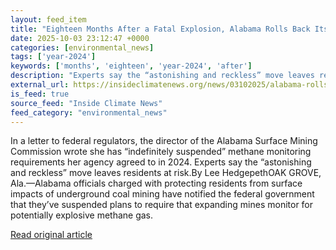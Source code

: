 ```yaml
---
layout: feed_item
title: "Eighteen Months After a Fatal Explosion, Alabama Rolls Back Its Commitment to Monitor Explosive Gases Above Coal Mines"
date: 2025-10-03 23:12:47 +0000
categories: [environmental_news]
tags: ['year-2024']
keywords: ['months', 'eighteen', 'year-2024', 'after']
description: "Experts say the “astonishing and reckless” move leaves residents at risk"
external_url: https://insideclimatenews.org/news/03102025/alabama-rolls-back-commitment-to-monitor-coal-mine-gases/
is_feed: true
source_feed: "Inside Climate News"
feed_category: "environmental_news"
---
```


In a letter to federal regulators, the director of the Alabama Surface Mining Commission wrote she has “indefinitely suspended” methane monitoring requirements her agency agreed to in 2024. Experts say the “astonishing and reckless” move leaves residents at risk.By Lee HedgepethOAK GROVE, Ala.—Alabama officials charged with protecting residents from surface impacts of underground coal mining have notified the federal government that they’ve suspended plans to require that expanding mines monitor for potentially explosive methane gas.

[Read original article](https://insideclimatenews.org/news/03102025/alabama-rolls-back-commitment-to-monitor-coal-mine-gases/)
